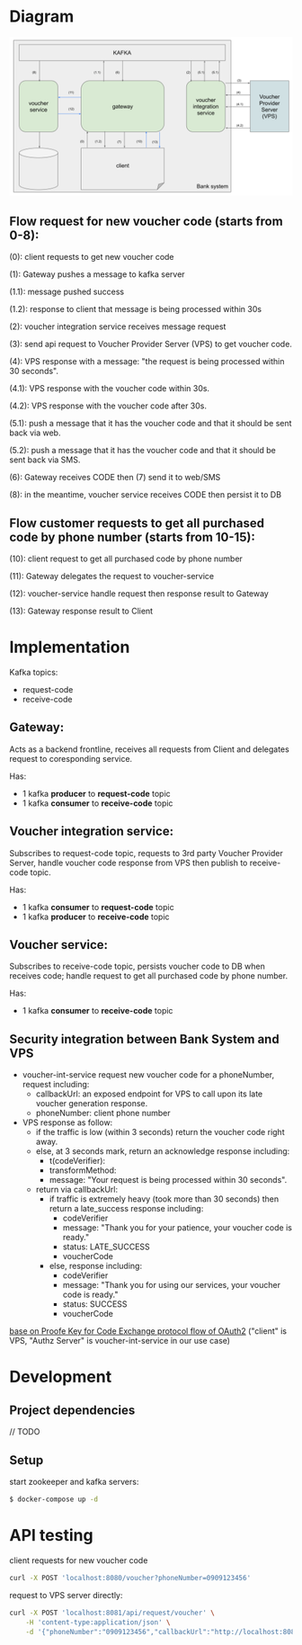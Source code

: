 # Diagram
![flow diagram svg](flow-diagram.svg "flow diagram")

## Flow request for new voucher code (starts from 0-8):
(0): client requests to get new voucher code

(1): Gateway pushes a message to kafka server

(1.1): message pushed success

(1.2): response to client that message is being processed within 30s

(2): voucher integration service receives message request

(3): send api request to Voucher Provider Server (VPS) to get voucher code.

(4): VPS response with a message: "the request is being processed within 30 seconds".

(4.1): VPS response with the voucher code within 30s.

(4.2): VPS response with the voucher code after 30s.

(5.1): push a message that it has the voucher code and that it should be sent back via web.

(5.2): push a message that it has the voucher code and that it should be sent back via SMS.

(6): Gateway receives CODE then (7) send it to web/SMS

(8): in the meantime, voucher service receives CODE then persist it to DB

## Flow customer requests to get all purchased code by phone number (starts from 10-15):
(10): client request to get all purchased code by phone number

(11): Gateway delegates the request to voucher-service

(12): voucher-service handle request then response result to Gateway

(13): Gateway response result to Client


# Implementation
Kafka topics:
- request-code
- receive-code

## Gateway:
Acts as a backend frontline, receives all requests from Client and delegates request to coresponding service.

Has:
- 1 kafka **producer** to **request-code** topic
- 1 kafka **consumer** to **receive-code** topic

## Voucher integration service:
Subscribes to request-code topic, requests to 3rd party Voucher Provider Server, handle voucher code response from VPS then publish to receive-code topic.

Has:
- 1 kafka **consumer** to **request-code** topic
- 1 kafka **producer** to **receive-code** topic

## Voucher service:
Subscribes to receive-code topic, persists voucher code to DB when receives code; handle request to get all purchased code by phone number.

Has:
- 1 kafka **consumer** to **receive-code** topic

## Security integration between Bank System and VPS
- voucher-int-service request new voucher code for a phoneNumber, request including:
    - callbackUrl: an exposed endpoint for VPS to call upon its late voucher generation response.
    - phoneNumber: client phone number
- VPS response as follow:
    - if the traffic is low (within 3 seconds) return the voucher code right away.
    - else, at 3 seconds mark, return an acknowledge response including:
        - t(codeVerifier):
        - transformMethod:
        - message: "Your request is being processed within 30 seconds".
    - return via callbackUrl:
        - if traffic is extremely heavy (took more than 30 seconds) then return a late_success response including:
            - codeVerifier
            - message: "Thank you for your patience, your voucher code is ready."
            - status: LATE_SUCCESS
            - voucherCode
        - else, response including:
            - codeVerifier
            - message: "Thank you for using our services, your voucher code is ready."
            - status: SUCCESS
            - voucherCode

[base on Proofe Key for Code Exchange protocol flow of OAuth2](https://datatracker.ietf.org/doc/html/rfc7636#section-1.1)
("client" is VPS, "Authz Server" is voucher-int-service in our use case)

# Development
## Project dependencies
// TODO

## Setup
start zookeeper and kafka servers:
```bash
$ docker-compose up -d
```

# API testing
client requests for new voucher code
```bash
curl -X POST 'localhost:8080/voucher?phoneNumber=0909123456'
```

request to VPS server directly:
```bash
curl -X POST 'localhost:8081/api/request/voucher' \
    -H 'content-type:application/json' \
    -d '{"phoneNumber":"0909123456","callbackUrl":"http://localhost:8082/api/voucher-code/vps/response"}'
```
